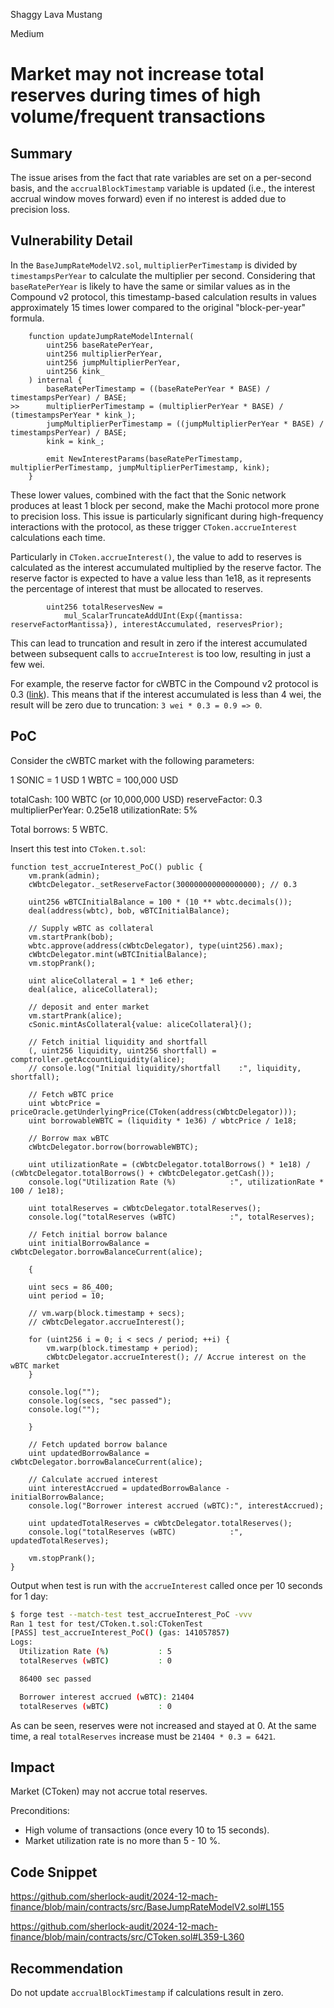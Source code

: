 Shaggy Lava Mustang

Medium

# Market may not increase total reserves during times of high volume/frequent transactions

## Summary

The issue arises from the fact that rate variables are set on a per-second basis, and the `accrualBlockTimestamp` variable is updated (i.e., the interest accrual window moves forward) even if no interest is added due to precision loss.


## Vulnerability Detail

In the `BaseJumpRateModelV2.sol`, `multiplierPerTimestamp` is divided by `timestampsPerYear` to calculate the multiplier per second. Considering that `baseRatePerYear` is likely to have the same or similar values as in the Compound v2 protocol, this timestamp-based calculation results in values approximately 15 times lower compared to the original "block-per-year" formula.

```solidity
    function updateJumpRateModelInternal(
        uint256 baseRatePerYear,
        uint256 multiplierPerYear,
        uint256 jumpMultiplierPerYear,
        uint256 kink_
    ) internal {
        baseRatePerTimestamp = ((baseRatePerYear * BASE) / timestampsPerYear) / BASE;
>>      multiplierPerTimestamp = (multiplierPerYear * BASE) / (timestampsPerYear * kink_);
        jumpMultiplierPerTimestamp = ((jumpMultiplierPerYear * BASE) / timestampsPerYear) / BASE;
        kink = kink_;

        emit NewInterestParams(baseRatePerTimestamp, multiplierPerTimestamp, jumpMultiplierPerTimestamp, kink);
    }
```

These lower values, combined with the fact that the Sonic network produces at least 1 block per second, make the Machi protocol more prone to precision loss. This issue is particularly significant during high-frequency interactions with the protocol, as these trigger `CToken.accrueInterest` calculations each time.

Particularly in `CToken.accrueInterest()`, the value to add to reserves is calculated as the interest accumulated multiplied by the reserve factor. The reserve factor is expected to have a value less than 1e18, as it represents the percentage of interest that must be allocated to reserves.

```solidity
        uint256 totalReservesNew =
            mul_ScalarTruncateAddUInt(Exp({mantissa: reserveFactorMantissa}), interestAccumulated, reservesPrior);
```

This can lead to truncation and result in zero if the interest accumulated between subsequent calls to `accrueInterest` is too low, resulting in just a few wei.

For example, the reserve factor for cWBTC in the Compound v2 protocol is 0.3 ([link](https://etherscan.io/address/0xccF4429DB6322D5C611ee964527D42E5d685DD6a#readProxyContract#F20)). This means that if the interest accumulated is less than 4 wei, the result will be zero due to truncation: `3 wei * 0.3 = 0.9 => 0`.

## PoC

Consider the cWBTC market with the following parameters:

1 SONIC = 1 USD
1 WBTC  = 100,000 USD

totalCash: 100 WBTC (or 10,000,000 USD)
reserveFactor: 0.3
multiplierPerYear: 0.25e18
utilizationRate: 5%

Total borrows: 5 WBTC.

Insert this test into `CToken.t.sol`:

```solidity
function test_accrueInterest_PoC() public {
    vm.prank(admin);
    cWbtcDelegator._setReserveFactor(300000000000000000); // 0.3

    uint256 wBTCInitialBalance = 100 * (10 ** wbtc.decimals());
    deal(address(wbtc), bob, wBTCInitialBalance);

    // Supply wBTC as collateral
    vm.startPrank(bob);
    wbtc.approve(address(cWbtcDelegator), type(uint256).max);
    cWbtcDelegator.mint(wBTCInitialBalance);
    vm.stopPrank();

    uint aliceCollateral = 1 * 1e6 ether;
    deal(alice, aliceCollateral);

    // deposit and enter market
    vm.startPrank(alice);
    cSonic.mintAsCollateral{value: aliceCollateral}();

    // Fetch initial liquidity and shortfall
    (, uint256 liquidity, uint256 shortfall) = comptroller.getAccountLiquidity(alice);
    // console.log("Initial liquidity/shortfall    :", liquidity, shortfall);

    // Fetch wBTC price
    uint wbtcPrice = priceOracle.getUnderlyingPrice(CToken(address(cWbtcDelegator)));
    uint borrowableWBTC = (liquidity * 1e36) / wbtcPrice / 1e18;

    // Borrow max wBTC
    cWbtcDelegator.borrow(borrowableWBTC);

    uint utilizationRate = (cWbtcDelegator.totalBorrows() * 1e18) / (cWbtcDelegator.totalBorrows() + cWbtcDelegator.getCash());
    console.log("Utilization Rate (%)            :", utilizationRate * 100 / 1e18);

    uint totalReserves = cWbtcDelegator.totalReserves();
    console.log("totalReserves (wBTC)            :", totalReserves);

    // Fetch initial borrow balance
    uint initialBorrowBalance = cWbtcDelegator.borrowBalanceCurrent(alice);

    {

    uint secs = 86_400;
    uint period = 10;

    // vm.warp(block.timestamp + secs);
    // cWbtcDelegator.accrueInterest(); 

    for (uint256 i = 0; i < secs / period; ++i) {
        vm.warp(block.timestamp + period);
        cWbtcDelegator.accrueInterest(); // Accrue interest on the wBTC market
    }

    console.log("");
    console.log(secs, "sec passed");
    console.log("");

    }

    // Fetch updated borrow balance
    uint updatedBorrowBalance = cWbtcDelegator.borrowBalanceCurrent(alice);

    // Calculate accrued interest
    uint interestAccrued = updatedBorrowBalance - initialBorrowBalance;
    console.log("Borrower interest accrued (wBTC):", interestAccrued);

    uint updatedTotalReserves = cWbtcDelegator.totalReserves();
    console.log("totalReserves (wBTC)            :", updatedTotalReserves);

    vm.stopPrank();
}

```

Output when test is run with the `accrueInterest` called once per 10 seconds for 1 day:
```bash
$ forge test --match-test test_accrueInterest_PoC -vvv
Ran 1 test for test/CToken.t.sol:CTokenTest
[PASS] test_accrueInterest_PoC() (gas: 141057857)
Logs:
  Utilization Rate (%)           : 5
  totalReserves (wBTC)           : 0

  86400 sec passed

  Borrower interest accrued (wBTC): 21404
  totalReserves (wBTC)           : 0

```
As can be seen, reserves were not increased and stayed at 0.
At the same time, a real `totalReserves` increase must be `21404 * 0.3 = 6421`.

## Impact

Market (CToken) may not accrue total reserves.

Preconditions:
- High volume of transactions (once every 10 to 15 seconds).
- Market utilization rate is no more than 5 - 10 %.  

## Code Snippet

https://github.com/sherlock-audit/2024-12-mach-finance/blob/main/contracts/src/BaseJumpRateModelV2.sol#L155

https://github.com/sherlock-audit/2024-12-mach-finance/blob/main/contracts/src/CToken.sol#L359-L360


## Recommendation

Do not update `accrualBlockTimestamp` if calculations result in zero.
